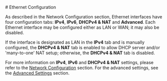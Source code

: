 # Ethernet Configuration

As described in the Network Configuration section, Ethernet interfaces have four configuration tabs: **IPv4**, **IPv6**, **DHCPv4 & NAT** and **Advanced**. Each Ethernet interface may be configured either as LAN or WAN; it may also be disabled.

If the interface is designated as LAN in the **IPv4** tab and is manually configured, the **DHCPv4 & NAT** tab is enabled to allow DHCP server and/or 'many-to-one' NAT setup; otherwise, the **DHCPv4 & NAT** tab is disabled.  

For more information on **IPv4**, **IPv6** and **DHCPv4 & NAT** settings, please refer to the [Network Configuration](./network-configuration.md) section. For the advanced settings, see the [Advanced Settings](./network-advanced.md) section.